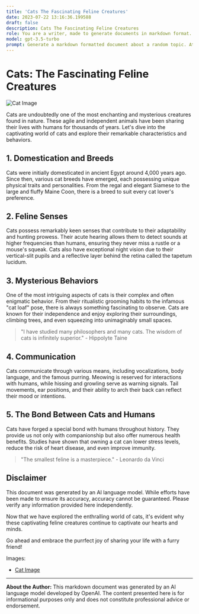 ```yaml
---
title: 'Cats The Fascinating Feline Creatures'
date: 2023-07-22 13:16:36.199588
draft: false
description: Cats The Fascinating Feline Creatures
role: You are a writer, made to generate documents in markdown format. It is very important that all of the documents you generate are in valid markdown format.
model: gpt-3.5-turbo
prompt: Generate a markdown formatted document about a random topic. At the bottom, include a disclaimer explaining that the document was generated by you. The first line of the document should be the title. Make sure that the entire document is in proper markdown format, using a mix of various tags to make the document visually appealing.
---
```


# Cats: The Fascinating Feline Creatures

![Cat Image](https://example.com/cat-image)

Cats are undoubtedly one of the most enchanting and mysterious creatures found in nature. These agile and independent animals have been sharing their lives with humans for thousands of years. Let's dive into the captivating world of cats and explore their remarkable characteristics and behaviors.

## **1. Domestication and Breeds**
Cats were initially domesticated in ancient Egypt around 4,000 years ago. Since then, various cat breeds have emerged, each possessing unique physical traits and personalities. From the regal and elegant Siamese to the large and fluffy Maine Coon, there is a breed to suit every cat lover's preference.

## **2. Feline Senses**
Cats possess remarkably keen senses that contribute to their adaptability and hunting prowess. Their acute hearing allows them to detect sounds at higher frequencies than humans, ensuring they never miss a rustle or a mouse's squeak. Cats also have exceptional night vision due to their vertical-slit pupils and a reflective layer behind the retina called the tapetum lucidum.

## **3. Mysterious Behaviors**
One of the most intriguing aspects of cats is their complex and often enigmatic behavior. From their ritualistic grooming habits to the infamous "cat loaf" pose, there is always something fascinating to observe. Cats are known for their independence and enjoy exploring their surroundings, climbing trees, and even squeezing into unimaginably small spaces.

> "I have studied many philosophers and many cats. The wisdom of cats is infinitely superior." - Hippolyte Taine

## **4. Communication**
Cats communicate through various means, including vocalizations, body language, and the famous purring. Meowing is reserved for interactions with humans, while hissing and growling serve as warning signals. Tail movements, ear positions, and their ability to arch their back can reflect their mood or intentions.

## **5. The Bond Between Cats and Humans**
Cats have forged a special bond with humans throughout history. They provide us not only with companionship but also offer numerous health benefits. Studies have shown that owning a cat can lower stress levels, reduce the risk of heart disease, and even improve immunity.

> "The smallest feline is a masterpiece." - Leonardo da Vinci

## **Disclaimer**
This document was generated by an AI language model. While efforts have been made to ensure its accuracy, accuracy cannot be guaranteed. Please verify any information provided here independently.

Now that we have explored the enthralling world of cats, it's evident why these captivating feline creatures continue to captivate our hearts and minds.

Go ahead and embrace the purrfect joy of sharing your life with a furry friend!

Images:
- [Cat Image](https://example.com/cat-image)

---

**About the Author:**
This markdown document was generated by an AI language model developed by OpenAI. The content presented here is for informational purposes only and does not constitute professional advice or endorsement.